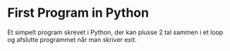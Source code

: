 # First Program in Python
Et simpelt program skrevet i Python, der kan plusse 2 tal sammen i et loop og afslutte programmet når man skriver exit.
